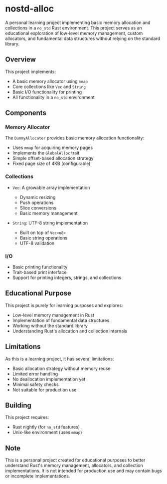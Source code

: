 # nostd-alloc

A personal learning project implementing basic memory allocation and collections in a `no_std` Rust environment. This project serves as an educational exploration of low-level memory management, custom allocators, and fundamental data structures without relying on the standard library.

## Overview

This project implements:
- A basic memory allocator using `mmap`
- Core collections like `Vec` and `String`
- Basic I/O functionality for printing
- All functionality in a `no_std` environment

## Components

### Memory Allocator
The `DummyAllocator` provides basic memory allocation functionality:
- Uses `mmap` for acquiring memory pages
- Implements the `GlobalAlloc` trait
- Simple offset-based allocation strategy
- Fixed page size of 4KB (configurable)

### Collections
- `Vec`: A growable array implementation
  - Dynamic resizing
  - Push operations
  - Slice conversions
  - Basic memory management

- `String`: UTF-8 string implementation
  - Built on top of `Vec<u8>`
  - Basic string operations
  - UTF-8 validation

### I/O
- Basic printing functionality
- Trait-based print interface
- Support for printing integers, strings, and collections

## Educational Purpose

This project is purely for learning purposes and explores:
- Low-level memory management in Rust
- Implementation of fundamental data structures
- Working without the standard library
- Understanding Rust's allocation and collection internals

## Limitations

As this is a learning project, it has several limitations:
- Basic allocation strategy without memory reuse
- Limited error handling
- No deallocation implementation yet
- Minimal safety checks
- Not suitable for production use

## Building

This project requires:
- Rust nightly (for `no_std` features)
- Unix-like environment (uses `mmap`)

## Note

This is a personal project created for educational purposes to better understand Rust's memory management, allocators, and collection implementations. It is not intended for production use and may contain bugs or incomplete implementations.
